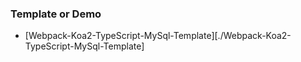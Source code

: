 ### Template or Demo
- [Webpack-Koa2-TypeScript-MySql-Template][./Webpack-Koa2-TypeScript-MySql-Template]